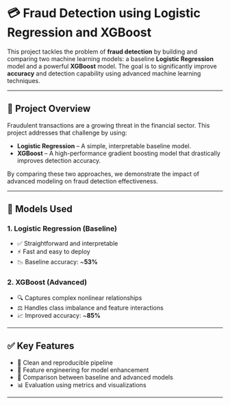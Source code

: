 # 💳 Fraud Detection using Logistic Regression and XGBoost

This project tackles the problem of **fraud detection** by building and comparing two machine learning models: a baseline **Logistic Regression** model and a powerful **XGBoost** model. The goal is to significantly improve **accuracy** and detection capability using advanced machine learning techniques.

---

## 📌 Project Overview

Fraudulent transactions are a growing threat in the financial sector. This project addresses that challenge by using:

- **Logistic Regression** – A simple, interpretable baseline model.
- **XGBoost** – A high-performance gradient boosting model that drastically improves detection accuracy.

By comparing these two approaches, we demonstrate the impact of advanced modeling on fraud detection effectiveness.

---

## 🧠 Models Used

### 1. Logistic Regression (Baseline)
- ✅ Straightforward and interpretable  
- ⚡ Fast and easy to deploy  
- 📉 Baseline accuracy: ~**53%**

### 2. XGBoost (Advanced)
- 🔍 Captures complex nonlinear relationships  
- ⚖️ Handles class imbalance and feature interactions  
- 📈 Improved accuracy: ~**85%**

---

## ✅ Key Features

- 🧼 Clean and reproducible pipeline  
- 🧠 Feature engineering for model enhancement  
- 🔄 Comparison between baseline and advanced models  
- 📊 Evaluation using metrics and visualizations  

---



